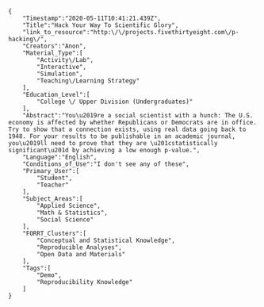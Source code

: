 
    {
        "Timestamp":"2020-05-11T10:41:21.439Z",
        "Title":"Hack Your Way To Scientific Glory",
        "link_to_resource":"http:\/\/projects.fivethirtyeight.com\/p-hacking\/",
        "Creators":"Anon",
        "Material_Type":[
            "Activity\/Lab",
            "Interactive",
            "Simulation",
            "Teaching\/Learning Strategy"
        ],
        "Education_Level":[
            "College \/ Upper Division (Undergraduates)"
        ],
        "Abstract":"You\u2019re a social scientist with a hunch: The U.S. economy is affected by whether Republicans or Democrats are in office. Try to show that a connection exists, using real data going back to 1948. For your results to be publishable in an academic journal, you\u2019ll need to prove that they are \u201cstatistically significant\u201d by achieving a low enough p-value.",
        "Language":"English",
        "Conditions_of_Use":"I don't see any of these",
        "Primary_User":[
            "Student",
            "Teacher"
        ],
        "Subject_Areas":[
            "Applied Science",
            "Math & Statistics",
            "Social Science"
        ],
        "FORRT_Clusters":[
            "Conceptual and Statistical Knowledge",
            "Reproducible Analyses",
            "Open Data and Materials"
        ],
        "Tags":[
            "Demo",
            "Reproducibility Knowledge"
        ]
    }
